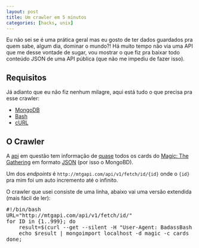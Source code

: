 ```yaml
---
layout: post
title: Um crawler em 5 minutos
categories: [hacks, unix]
---
```


Eu não sei se é uma prática geral mas eu gosto de ter dados guardados pra quem sabe, algum dia, dominar o mundo?!
Há muito tempo não via uma API que me desse vontade de sugar, vou mostrar o que fiz pra baixar todo conteúdo JSON de uma API pública (que não me impediu de fazer isso).

## Requisitos

Já adianto que eu não fiz nenhum milagre, aqui está tudo o que precisa pra esse crawler:

* [MongoDB](http://www.mongodb.org/)
* [Bash](http://en.wikipedia.org/wiki/Bash_%28Unix_shell%29)
* [cURL](http://curl.haxx.se/)

## O Crawler

A [api](http://mtgapi.com/) em questão tem informação de [quase](https://news.ycombinator.com/item?id=6300576) todos os cards do [Magic: The Gathering](http://www.wizards.com/Magic) em formato [JSON](http://json.org) (por isso o MongoBD).

Um dos *endpoints* é `http://mtgapi.com/api/v1/fetch/id/{id}` onde o `{id}` pra mim foi um auto incremento até o infinito. 

O crawler que usei consiste de uma linha, abaixo vai uma versão extendida (mais fácil de ler):

<pre class="language-bash">
#!/bin/bash
URL="http://mtgapi.com/api/v1/fetch/id/"
for ID in {1..999}; do
    result=$(curl --get --silent -H "User-Agent: BadassBash 0.0.1 (Yep, another crawler)" "${URL}/${ID}" 2> crawler.err)
    echo $result | mongoimport localhost -d magic -c cards
done;
</pre>
